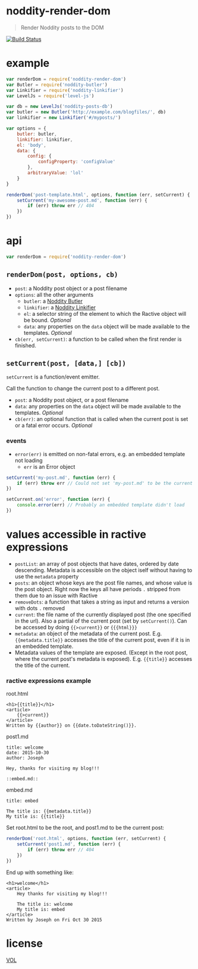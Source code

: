 # noddity-render-dom

> Render Noddity posts to the DOM

[![Build Status](https://travis-ci.org/ArtskydJ/noddity-render-dom.svg?branch=master)](https://travis-ci.org/ArtskydJ/noddity-render-dom)

# example

```js
var renderDom = require('noddity-render-dom')
var Butler = require('noddity-butler')
var Linkifier = require('noddity-linkifier')
var LevelJs = require('level-js')

var db = new LevelJs('noddity-posts-db')
var butler = new Butler('http://example.com/blogfiles/', db)
var linkifier = new Linkifier('#/myposts/')

var options = {
	butler: butler,
	linkifier: linkifier,
	el: 'body',
	data: {
		config: {
			configProperty: 'configValue'
		},
		arbitraryValue: 'lol'
	}
}

renderDom('post-template.html', options, function (err, setCurrent) {
	setCurrent('my-awesome-post.md', function (err) {
		if (err) throw err // 404
	})
})
```

# api

```js
var renderDom = require('noddity-render-dom')
```

## `renderDom(post, options, cb)`

- `post`: a Noddity post object or a post filename
- `options`: all the other arguments
	- `butler`: a [Noddity Butler](https://www.npmjs.com/package/noddity-butler)
	- `linkifier`: a [Noddity Linkifier](https://www.npmjs.com/package/noddity-linkifier)
	- `el`: a selector string of the element to which the Ractive object will be bound. *Optional*
	- `data`: any properties on the `data` object will be made available to the templates. *Optional*
- `cb(err, setCurrent)`: a function to be called when the first render is finished.

## `setCurrent(post, [data,] [cb])`

`setCurrent` is a function/event emitter.

Call the function to change the current post to a different post.

- `post`: a Noddity post object, or a post filename
- `data`: any properties on the `data` object will be made available to the templates. *Optional*
- `cb(err)`: an optional function that is called when the current post is set or a fatal error occurs. *Optional*

### events

- `error(err)` is emitted on non-fatal errors, e.g. an embedded template not loading
	- `err` is an Error object

```js
setCurrent('my-post.md', function (err) {
	if (err) throw err // Could not set 'my-post.md' to be the current post
})

setCurrent.on('error', function (err) {
	console.error(err) // Probably an embedded template didn't load
})
```

# values accessible in ractive expressions

- `postList`: an array of post objects that have dates, ordered by date descending.  Metadata is accessible on the object iself without having to use the `metadata` property
- `posts`: an object whose keys are the post file names, and whose value is the post object.  Right now the keys all have periods `.` stripped from them due to an issue with Ractive
- `removeDots`: a function that takes a string as input and returns a version with dots `.` removed
- `current`: the file name of the currently displayed post (the one specified in the url).  Also a partial of the current post (set by `setCurrent()`). Can be accessed by doing `{{>current}}` or `{{{html}}}`
- `metadata`: an object of the metadata of the current post. E.g. `{{metadata.title}}` accesses the title of the current post, even if it is in an embedded template.
- Metadata values of the template are exposed. (Except in the root post, where the current post's metadata is exposed). E.g. `{{title}}` accesses the title of the current.

### ractive expressions example

root.html
```
<h1>{{title}}</h1>
<article>
	{{>current}}
</article>
Written by {{author}} on {{date.toDateString()}}.
```

post1.md
```
title: welcome
date: 2015-10-30
author: Joseph

Hey, thanks for visiting my blog!!!

::embed.md::
```

embed.md
```
title: embed

The title is: {{metadata.title}}
My title is: {{title}}
```

Set root.html to be the root, and post1.md to be the current post:
```js
renderDom('root.html', options, function (err, setCurrent) {
	setCurrent('post1.md', function (err) {
		if (err) throw err // 404
	})
})
```

End up with something like:
```
<h1>welcome</h1>
<article>
	Hey thanks for visiting my blog!!!

	The title is: welcome
	My title is: embed
</article>
Written by Joseph on Fri Oct 30 2015
```

# license

[VOL](http://veryopenlicense.com)
